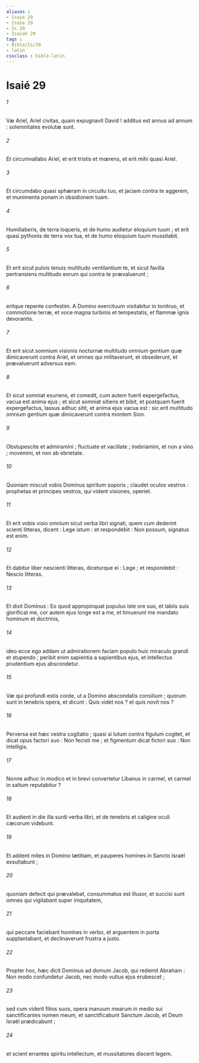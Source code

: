```yaml
---
aliases : 
- Isaié 29
- Isaïe 29
- Is 29
- Isaiah 29
tags : 
- Bible/Is/29
- latin
cssclass : bible-latin
---
```


# Isaié 29

###### 1
Væ Ariel, Ariel civitas, quam expugnavit David ! additus est annus ad annum : solemnitates evolutæ sunt.
###### 2
Et circumvallabo Ariel, et erit tristis et mœrens, et erit mihi quasi Ariel.
###### 3
Et circumdabo quasi sphæram in circuitu tuo, et jaciam contra te aggerem, et munimenta ponam in obsidionem tuam.
###### 4
Humiliaberis, de terra loqueris, et de humo audietur eloquium tuum ; et erit quasi pythonis de terra vox tua, et de humo eloquium tuum mussitabit.
###### 5
Et erit sicut pulvis tenuis multitudo ventilantium te, et sicut favilla pertransiens multitudo eorum qui contra te prævaluerunt ;
###### 6
eritque repente confestim. A Domino exercituum visitabitur in tonitruo, et commotione terræ, et voce magna turbinis et tempestatis, et flammæ ignis devorantis.
###### 7
Et erit sicut somnium visionis nocturnæ multitudo omnium gentium quæ dimicaverunt contra Ariel, et omnes qui militaverunt, et obsederunt, et prævaluerunt adversus eam.
###### 8
Et sicut somniat esuriens, et comedit, cum autem fuerit expergefactus, vacua est anima ejus ; et sicut somniat sitiens et bibit, et postquam fuerit expergefactus, lassus adhuc sitit, et anima ejus vacua est : sic erit multitudo omnium gentium quæ dimicaverunt contra montem Sion.
###### 9
Obstupescite et admiramini ; fluctuate et vacillate ; inebriamini, et non a vino ; movemini, et non ab ebrietate.
###### 10
Quoniam miscuit vobis Dominus spiritum soporis ; claudet oculos vestros : prophetas et principes vestros, qui vident visiones, operiet.
###### 11
Et erit vobis visio omnium sicut verba libri signati, quem cum dederint scienti litteras, dicent : Lege istum : et respondebit : Non possum, signatus est enim.
###### 12
Et dabitur liber nescienti litteras, diceturque ei : Lege ; et respondebit : Nescio litteras.
###### 13
Et dixit Dominus : Eo quod appropinquat populus iste ore suo, et labiis suis glorificat me, cor autem ejus longe est a me, et timuerunt me mandato hominum et doctrinis,
###### 14
ideo ecce ego addam ut admirationem faciam populo huic miraculo grandi et stupendo ; peribit enim sapientia a sapientibus ejus, et intellectus prudentium ejus abscondetur.
###### 15
Væ qui profundi estis corde, ut a Domino abscondatis consilium ; quorum sunt in tenebris opera, et dicunt : Quis videt nos ? et quis novit nos ?
###### 16
Perversa est hæc vestra cogitatio ; quasi si lutum contra figulum cogitet, et dicat opus factori suo : Non fecisti me ; et figmentum dicat fictori suo : Non intelligis.
###### 17
Nonne adhuc in modico et in brevi convertetur Libanus in carmel, et carmel in saltum reputabitur ?
###### 18
Et audient in die illa surdi verba libri, et de tenebris et caligine oculi cæcorum videbunt.
###### 19
Et addent mites in Domino lætitiam, et pauperes homines in Sancto Israël exsultabunt ;
###### 20
quoniam defecit qui prævalebat, consummatus est illusor, et succisi sunt omnes qui vigilabant super iniquitatem,
###### 21
qui peccare faciebant homines in verbo, et arguentem in porta supplantabant, et declinaverunt frustra a justo.
###### 22
Propter hoc, hæc dicit Dominus ad domum Jacob, qui redemit Abraham : Non modo confundetur Jacob, nec modo vultus ejus erubescet ;
###### 23
sed cum viderit filios suos, opera manuum mearum in medio sui sanctificantes nomen meum, et sanctificabunt Sanctum Jacob, et Deum Israël prædicabunt ;
###### 24
et scient errantes spiritu intellectum, et mussitatores discent legem.
